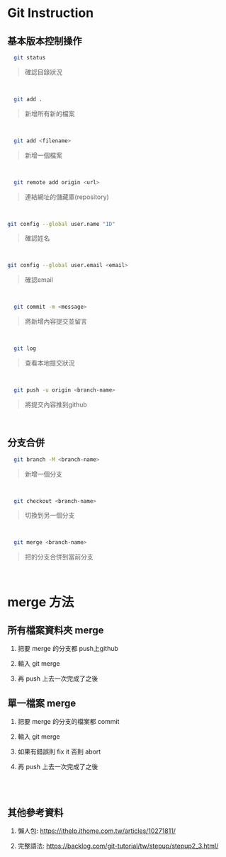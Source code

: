 # Git Instruction


## 基本版本控制操作

```bash
  git status
```

>確認目錄狀況
<br>

```bash
  git add .
```

>新增所有新的檔案
<br>

```bash
  git add <filename>
```

>新增一個檔案
<br>

```bash
  git remote add origin <url> 
```

>連結網址的儲藏庫(repository)
<br>

```bash
git config --global user.name "ID"
```
>確認姓名
<br>

```bash
git config --global user.email <email>
```
>確認email
<br>


```bash
  git commit -m <message>
```

>將新增內容提交並留言
<br>

```bash
  git log
```

>查看本地提交狀況
<br>

```bash
  git push -u origin <branch-name>
```

>將提交內容推到github
<br>


## 分支合併

```bash
  git branch -M <branch-name>
```

> 新增一個分支
<br>

```bash
  git checkout <branch-name>
```

> 切換到另一個分支
<br>

```bash
  git merge <branch-name>
```

> 把<branch-name>的分支合併到當前分支
<br>

# merge 方法
## 所有檔案資料夾 merge
  1. 把要 merge 的分支都 push上github
  
  2. 輸入 git merge <branch-name>
  
  3. 再 push 上去一次完成了之後

## 單一檔案 merge
  1. 把要 merge 的分支的檔案都 commit
  
  2. 輸入 git merge <branch-name>
  
  3. 如果有錯誤則 fix it 否則 abort
  
  4. 再 push 上去一次完成了之後

<br>
<br>
  
## 其他參考資料
  
  1. 懶人包:
  <https://ithelp.ithome.com.tw/articles/10271811/>
  
  2. 完整語法:
  <https://backlog.com/git-tutorial/tw/stepup/stepup2_3.html/>
